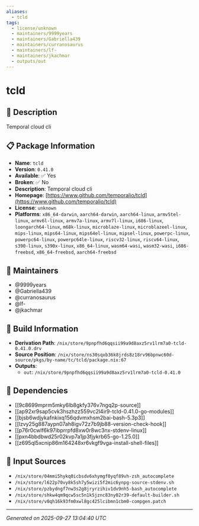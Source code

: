 ```yaml
---
aliases:
  - tcld
tags:
  - license/unknown
  - maintainers/9999years
  - maintainers/Gabriella439
  - maintainers/curranosaurus
  - maintainers/lf-
  - maintainers/jkachmar
  - outputs/out
---
```


# tcld

## 📝 Description

Temporal cloud cli

## 📋 Package Information

- **Name**: `tcld`
- **Version**: `0.41.0`
- **Available**: ✅ Yes
- **Broken**: ✅ No
- **Description**: Temporal cloud cli
- **Homepage**: [https://www.github.com/temporalio/tcld](https://www.github.com/temporalio/tcld)
- **License**: `unknown`
- **Platforms**: `x86_64-darwin`, `aarch64-darwin`, `aarch64-linux`, `armv5tel-linux`, `armv6l-linux`, `armv7a-linux`, `armv7l-linux`, `i686-linux`, `loongarch64-linux`, `m68k-linux`, `microblaze-linux`, `microblazeel-linux`, `mips-linux`, `mips64-linux`, `mips64el-linux`, `mipsel-linux`, `powerpc-linux`, `powerpc64-linux`, `powerpc64le-linux`, `riscv32-linux`, `riscv64-linux`, `s390-linux`, `s390x-linux`, `x86_64-linux`, `wasm64-wasi`, `wasm32-wasi`, `i686-freebsd`, `x86_64-freebsd`, `aarch64-freebsd`
## 👥 Maintainers

- @9999years
- @Gabriella439
- @curranosaurus
- @lf-
- @jkachmar


## 🔧 Build Information

- **Derivation Path**: `/nix/store/9pnpfhd6qqsii99a9d8axz5rv1lrm7a0-tcld-0.41.0.drv`
- **Source Position**: `/nix/store/ns30sqxb36k8jrds8z18rv96bpnwc60d-source/pkgs/by-name/tc/tcld/package.nix:67`
- **Outputs**:
  - `out`:  `/nix/store/9pnpfhd6qqsii99a9d8axz5rv1lrm7a0-tcld-0.41.0`

## 🔗 Dependencies

- [[9c8699mprm5mky6lb8gkfy376v7ngq2p-source]]
- [[ap92xr9sap5cvk3hszhzz559vc2l4ir9-tcld-0.41.0-go-modules]]
- [[bjsb6wdjykafnkixq156qdvmxhsm2bai-bash-5.3p3]]
- [[lzvy25g887aypn07ah8igv72z7b9jb88-version-check-hook]]
- [[p76r0cwlf6k97ibprrpfd8xw0r8wc3nx-stdenv-linux]]
- [[pxn4bbdbwd25r02kvp7a1jp3fjykrb65-go-1.25.0]]
- [[z695ql5xcnip86m164248xr6vkgf9vga-install-shell-files]]

## 📁 Input Sources

- `/nix/store/04mmi5hykq0icbsdv6xhymgf0yqf89vh-zsh_autocomplete`
- `/nix/store/l622p70vy8k5sh7y5wizi5f2mic6ynpg-source-stdenv.sh`
- `/nix/store/pzbydngf7nw3s2g8jryrzihiv1dv9nh5-bash_autocomplete`
- `/nix/store/shkw4qm9qcw5sc5n1k5jznc83ny02r39-default-builder.sh`
- `/nix/store/v0qh16k93fm0xwl8gc425lcibmn1cbm0-compgen.patch`

---
*Generated on 2025-09-27 13:04:40 UTC*
